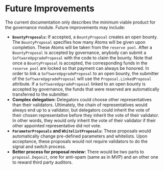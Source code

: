 # Future Improvements

The current documentation only describes the minimum viable product for the 
governance module. Future improvements may include:

* **`BountyProposals`:** If accepted, a `BountyProposal` creates an open 
  bounty. The `BountyProposal` specifies how many Atoms will be given upon
  completion. These Atoms will be taken from the `reserve pool`. After a 
  `BountyProposal` is accepted by governance, anybody can submit a 
  `SoftwareUpgradeProposal` with the code to claim the bounty. Note that once a 
  `BountyProposal` is accepted, the corresponding funds in the `reserve pool` 
  are locked so that payment can always be honored. In order to link a 
  `SoftwareUpgradeProposal` to an open bounty, the submitter of the 
  `SoftwareUpgradeProposal` will use the `Proposal.LinkedProposal` attribute. 
  If a `SoftwareUpgradeProposal` linked to an open bounty is accepted by 
  governance, the funds that were reserved are automatically transferred to the
  submitter.
* **Complex delegation:** Delegators could choose other representatives than 
  their validators. Ultimately, the chain of representatives would always end 
  up to a validator, but delegators could inherit the vote of their chosen 
  representative before they inherit the vote of their validator. In other 
  words, they would only inherit the vote of their validator if their other 
  appointed representative did not vote.
* **`ParameterProposals` and `WhitelistProposals`:** These proposals would 
  automatically change pre-defined parameters and whitelists. Upon acceptance, 
  these proposals would not require validators to do the signal and switch 
  process.
* **Better process for proposal review:** There would be two parts to 
  `proposal.Deposit`, one for anti-spam (same as in MVP) and an other one to 
  reward third party auditors.
